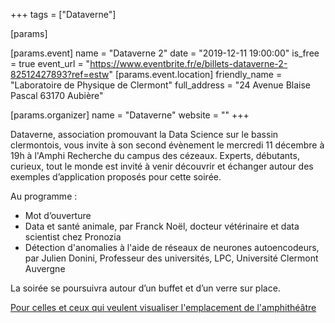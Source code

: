 +++
tags = ["Dataverne"]

[params]

[params.event]
name = "Dataverne 2"
date = "2019-12-11 19:00:00"
is_free = true
event_url = "https://www.eventbrite.fr/e/billets-dataverne-2-82512427893?ref=estw"
[params.event.location]
friendly_name = "Laboratoire de Physique de Clermont"
full_address = "24 Avenue Blaise Pascal 63170 Aubière"

[params.organizer]
name = "Dataverne"
website = ""
+++

Dataverne, association promouvant la Data Science sur le bassin clermontois, 
vous invite à son second évènement le mercredi 11 décembre à 19h à l'Amphi 
Recherche du campus des cézeaux. Experts, débutants, curieux, tout le monde 
est invité à venir découvrir et échanger autour des exemples d’application 
proposés pour cette soirée.

Au programme :

- Mot d’ouverture
- Data et santé animale, par Franck Noël, docteur vétérinaire et data scientist chez Pronozia
- Détection d'anomalies à l'aide de réseaux de neurones autoencodeurs, par Julien Donini, Professeur des universités, LPC, Université Clermont Auvergne

La soirée se poursuivra autour d’un buffet et d’un verre sur place.

[Pour celles et ceux qui veulent visualiser l'emplacement de l'amphithéâtre](https://cutt.ly/TeZozv4)
